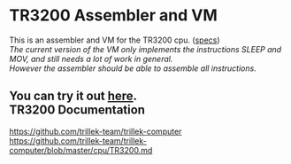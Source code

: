 TR3200 Assembler and VM
=========================
This is an assembler and VM for the TR3200 cpu. ([specs](https://github.com/trillek-team/trillek-computer/blob/master/cpu/TR3200.md))  
*The current version of the VM only implements the instructions SLEEP and MOV, and still needs a lot of work in general.*  
*However the assembler should be able to assemble all instructions.*  

You can try it out [here](http://epicorange.github.io/TR3200-assembler-emulator).  
TR3200 Documentation
--------------------
https://github.com/trillek-team/trillek-computer  
https://github.com/trillek-team/trillek-computer/blob/master/cpu/TR3200.md
